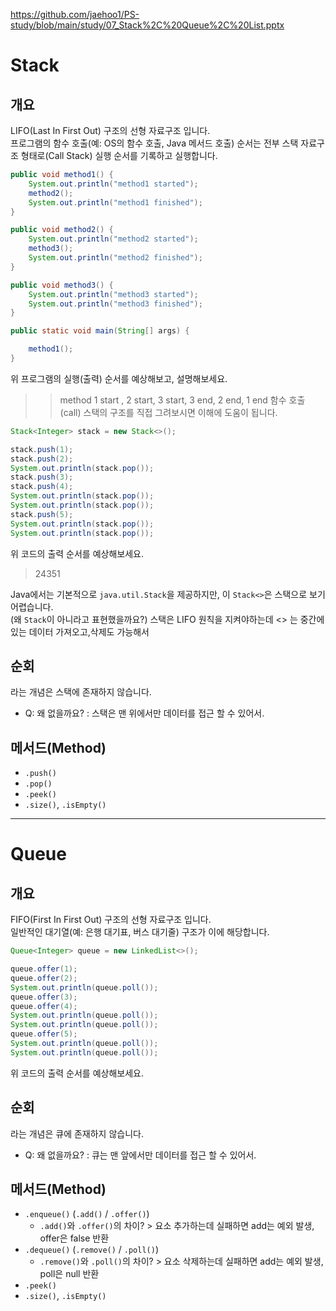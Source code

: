 https://github.com/jaehoo1/PS-study/blob/main/study/07_Stack%2C%20Queue%2C%20List.pptx

# Stack
## 개요
LIFO(Last In First Out) 구조의 선형 자료구조 입니다.  
프로그램의 함수 호출(예: OS의 함수 호출, Java 메서드 호출) 순서는 전부 스택 자료구조 형태로(Call Stack) 실행 순서를 기록하고 실행합니다.
```java
public void method1() {
    System.out.println("method1 started");
    method2();
    System.out.println("method1 finished");
}

public void method2() {
    System.out.println("method2 started");
    method3();
    System.out.println("method2 finished");
}

public void method3() {
    System.out.println("method3 started");
    System.out.println("method3 finished");
}

public static void main(String[] args) {

    method1();
}
```

위 프로그램의 실행(출력) 순서를 예상해보고, 설명해보세요.
>> method 1 start , 2 start, 3 start, 3 end, 2 end, 1 end
> 함수 호출(call) 스택의 구조를 직접 그려보시면 이해에 도움이 됩니다.

```java
Stack<Integer> stack = new Stack<>();

stack.push(1);
stack.push(2);
System.out.println(stack.pop());
stack.push(3);
stack.push(4);
System.out.println(stack.pop());
System.out.println(stack.pop());
stack.push(5);
System.out.println(stack.pop());
System.out.println(stack.pop());
```

위 코드의 출력 순서를 예상해보세요.
> 24351

Java에서는 기본적으로 `java.util.Stack`을 제공하지만, 이 `Stack<>`은 스택으로 보기 어렵습니다.  
(왜 `Stack`이 아니라고 표현했을까요?)
스택은 LIFO 원칙을 지켜야하는데 <> 는 중간에 있는 데이터 가져오고,삭제도 가능해서 

## 순회
라는 개념은 스택에 존재하지 않습니다.
- Q: 왜 없을까요? : 스택은 맨 위에서만 데이터를 접근 할 수 있어서. 

## 메서드(Method)
- `.push()`
- `.pop()`
- `.peek()`
- `.size()`, `.isEmpty()`

<hr/>

# Queue
## 개요
FIFO(First In First Out) 구조의 선형 자료구조 입니다.  
일반적인 대기열(예: 은행 대기표, 버스 대기줄) 구조가 이에 해당합니다.

```java
Queue<Integer> queue = new LinkedList<>();

queue.offer(1);
queue.offer(2);
System.out.println(queue.poll());
queue.offer(3);
queue.offer(4);
System.out.println(queue.poll());
System.out.println(queue.poll());
queue.offer(5);
System.out.println(queue.poll());
System.out.println(queue.poll());
```

위 코드의 출력 순서를 예상해보세요.

## 순회
라는 개념은 큐에 존재하지 않습니다.
- Q: 왜 없을까요? : 큐는 맨 앞에서만 데이터를 접근 할 수 있어서.

## 메서드(Method)
- `.enqueue()` (`.add()` / `.offer()`)
  - `.add()`와 `.offer()`의 차이? > 요소 추가하는데 실패하면 add는 예외 발생, offer은 false 반환 
- `.dequeue()` (`.remove()` / `.poll()`)
  - `.remove()`와 `.poll()`의 차이? > 요소 삭제하는데 실패하면 add는 예외 발생, poll은 null 반환
- `.peek()`
- `.size()`, `.isEmpty()`